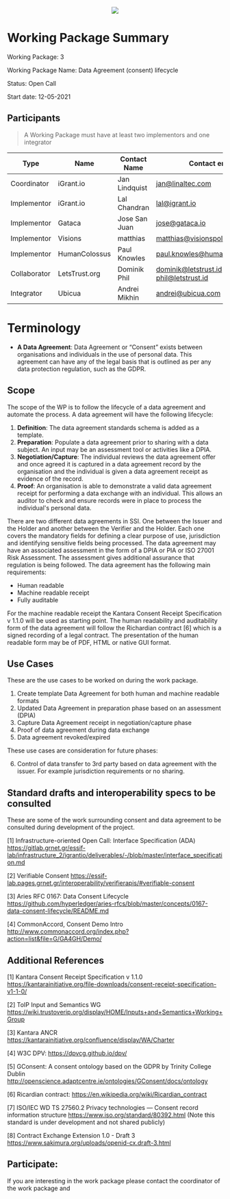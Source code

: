 <p align="center">
  <img src="https://www.ngi.eu/wp-content/uploads/sites/48/2020/02/191205-eSSIF-Lab-logo-NGI_Tag-rgb.jpg">
</p>

# Working Package Summary

Working Package: 3

Working Package Name: Data Agreement (consent) lifecycle

Status: Open Call

Start date: 12-05-2021

## Participants

> A Working Package must have at least two implementors and one integrator

Type | Name | Contact Name | Contact email
--- | --- | --- | --- 
Coordinator | iGrant.io | Jan Lindquist | jan@linaltec.com
Implementor | iGrant.io | Lal Chandran | lal@igrant.io
Implementor | Gataca | Jose San Juan |jose@gataca.io
Implementor | Visions | matthias | matthias@visionspol.eu
Implementor | HumanColossus | Paul Knowles | paul.knowles@humancolossus.org
Collaborator | LetsTrust.org | Dominik Phil | dominik@letstrust.id phil@letstrust.id 
Integrator | Ubicua | Andrei Mikhin | andrei@ubicua.com

# Terminology

* **A Data Agreement**: Data Agreement or “Consent” exists between organisations and individuals in the use of personal data. This agreement can have any of the legal basis that is outlined as per any data protection regulation, such as the GDPR.

## Scope

The scope of the WP is to follow the lifecycle of a data agreement and automate the process. A data agreement will have the following lifecycle:
1) **Definition**: The data agreement standards schema is added as a template.
2) **Preparation**: Populate a data agreement prior to sharing with a data subject. An input may be an assessment tool or activities like a DPIA.
3) **Negotiation/Capture**: The  individual reviews the data agreement offer and once agreed it is captured in a data agreement record by the organisation and the individual is given a data agreement receipt as evidence of the record.
4) **Proof**: An organisation is able to demonstrate a valid data agreement receipt for performing a data exchange with an individual. This allows an auditor to check and ensure records were in place to process the individual's personal data.

There are two different data agreements in SSI. One between the Issuer and the Holder and another between the Verifier and the Holder. Each one covers the mandatory fields for defining a clear purpose of use, jurisdiction and identifying sensitive fields being processed. The data agreement may have an associated assessment in the form of a DPIA or PIA or ISO 27001 Risk Assessment. The assessment gives additional assurance that regulation is being followed.
The data agreement has the following main requirements:

- Human readable
- Machine readable receipt
- Fully auditable

For the machine readable receipt the Kantara Consent Receipt Specification v 1.1.0 will be used as starting point. The human readability and auditability form of the data agreement will follow the  Richardian contract [6] which is a signed recording of a legal contract. The presentation of the human readable form may be of PDF, HTML or native GUI format. 

## Use Cases

These are the use cases to be worked on during the work package.

1) Create template Data Agreement for both human and machine readable formats
2) Updated Data Agreement in preparation phase based on an assessment (DPIA)
3) Capture Data Agreement receipt in negotiation/capture phase
4) Proof of data agreement during data exchange
5) Data agreement revoked/expired

These use cases are consideration for future phases:

6) Control of data transfer to 3rd party based on data agreement with the issuer. For example jurisdiction requirements or no sharing.

  
## Standard drafts and interoperability specs to be consulted 

These are some of the work surrounding consent and data agreement to be consulted during development of the project.

[1]    Infrastructure-oriented Open Call: Interface Specification (ADA)
    https://gitlab.grnet.gr/essif-lab/infrastructure_2/igrantio/deliverables/-/blob/master/interface_specification.md

[2]    Verifiable Consent    https://essif-lab.pages.grnet.gr/interoperability/verifierapis/#verifiable-consent 

[3]    Aries RFC 0167: Data Consent Lifecycle
https://github.com/hyperledger/aries-rfcs/blob/master/concepts/0167-data-consent-lifecycle/README.md 

[4]    CommonAccord, Consent Demo Intro    http://www.commonaccord.org/index.php?action=list&file=G/GA4GH/Demo/ 

## Additional References

[1]    Kantara Consent Receipt Specification v 1.1.0    https://kantarainitiative.org/file-downloads/consent-receipt-specification-v1-1-0/ 

[2]    ToIP Input and Semantics WG    https://wiki.trustoverip.org/display/HOME/Inputs+and+Semantics+Working+Group 

[3]    Kantara ANCR    https://kantarainitiative.org/confluence/display/WA/Charter 

[4]    W3C DPV: https://dpvcg.github.io/dpv/ 

[5]    GConsent: A consent ontology based on the GDPR by Trinity College Dublin    http://openscience.adaptcentre.ie/ontologies/GConsent/docs/ontology 

[6]    Ricardian contract: https://en.wikipedia.org/wiki/Ricardian_contract 

[7]    ISO/IEC WD TS 27560.2
Privacy technologies — Consent record information structure
    https://www.iso.org/standard/80392.html
    (Note this standard is under development and not shared publicly)

[8]    Contract Exchange Extension 1.0 - Draft 3
    https://www.sakimura.org/uploads/openid-cx.draft-3.html


## Participate:

If you are interesting in the work package please contact the coordinator of the work package and 